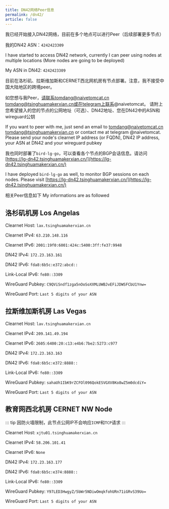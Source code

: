 ```yaml
---
title: DN42网络Peer信息
permalink: /dn42/
article: false
---
```


我已经开始接入DN42网络，目前在多个地点可以进行Peer（后续部署更多节点）

我的DN42 ASN：`4242423309`

I have started to access DN42 network, currently I can peer using nodes at multiple locations
(More nodes are going to be deployed)

My ASN in DN42: `4242423309`

目前在洛杉矶、拉斯维加斯和CERNET西北网机房有节点部署。注意，我不接受中国大陆地区的跨境peer。

如您想与我Peer，请联系tomdang@naivetomcat.cn tomdang@tsinghuamakerxian.cn或在telegram上联系@naivetomcat。
请附上您希望接入的您的节点的公网地址（可选）、DN42地址、您在DN42中的ASN和wireguard公钥

If you want to peer with me, just send an email to tomdang@naivetomcat.cn tomdang@tsinghuamakerxian.cn
or contact me at telegram @naivetomcat. Please send your node's clearnet IP address (or FQDN), DN42 IP
address, your ASN at DN42 and your wireguard pubkey

我也同时部署了`bird-lg-go`，可以查看各个节点的BGP会话信息。请访问[https://lg-dn42.tsinghuamakerxian.cn/](https://lg-dn42.tsinghuamakerxian.cn/)

I have deployed `bird-lg-go` as well, to monitor BGP sessions on each nodes. Please visit [https://lg-dn42.tsinghuamakerxian.cn/](https://lg-dn42.tsinghuamakerxian.cn/)

相关Peer信息如下
My informations are as followed

## 洛杉矶机房 Los Angelas

Clearnet Host: `lax.tsinghuamakerxian.cn`

Clearnet IPv4: `63.210.148.116`

Clearnet IPv6: `2001:19f0:6001:424c:5400:3ff:fe37:9948`

DN42 IPv4: `172.23.163.161`

DN42 IPv6: `fda8:6b5c:e372:abcd::`

Link-Local IPv6: `fe80::3309`

WireGuard Pubkey: `C9QViSndf1zga5nOoSoXXMLUWBJvEFiJDWSFCbU1Ynw=`

WireGuard Port: `Last 5 digits of your ASN`

## 拉斯维加斯机房 Las Vegas 
<!--<Badge text="Recommended 推荐"> -->

Clearnet Host: `lav.tsinghuamakerxian.cn`

Clearnet IPv4: `209.141.49.194`

Clearnet IPv6: `2605:6400:20:c13:e4b6:7be2:5273:c977`

DN42 IPv4: `172.23.163.163`

DN42 IPv6: `fda8:6b5c:e372:8888::`

Link-Local IPv6: `fe80::3309`

WireGuard Pubkey: `sahaUh1IbK9rZCFOl096QokESVGXV8Ko8wZ5m0dcdiY=`

WireGuard Port: `Last 5 digits of your ASN`

## 教育网西北机房 CERNET NW Node

::: tip
因防火墙限制，此节点公网IP不会响应`ICMP`和`TCP`请求
:::

Clearnet Host: `xjtu01.tsinghuamakerxian.cn`

Clearnet IPv4: `58.206.101.41`

Clearnet IPv6: `None`

DN42 IPv4: `172.23.163.177`

DN42 IPv6: `fda8:6b5c:e374:8888::`

Link-Local IPv6: `fe80::3309`

WireGuard Pubkey: `Y97LED3HwgyZ/5bWr5NDiwOmqkfohURn71iGRvS39Uo=`

WireGuard Port: `Last 5 digits of your ASN`

